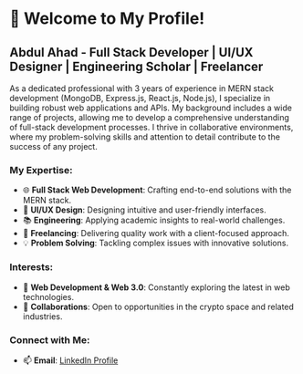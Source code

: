 # 👋 Welcome to My Profile!

## Abdul Ahad - Full Stack Developer | UI/UX Designer | Engineering Scholar | Freelancer

As a dedicated professional with 3 years of experience in MERN stack development (MongoDB, Express.js, React.js, Node.js), I specialize in building robust web applications and APIs. My background includes a wide range of projects, allowing me to develop a comprehensive understanding of full-stack development processes. I thrive in collaborative environments, where my problem-solving skills and attention to detail contribute to the success of any project.

### My Expertise:
- 🌐 **Full Stack Web Development**: Crafting end-to-end solutions with the MERN stack.
- 🎨 **UI/UX Design**: Designing intuitive and user-friendly interfaces.
- 📚 **Engineering**: Applying academic insights to real-world challenges.
- 💼 **Freelancing**: Delivering quality work with a client-focused approach.
- 💡 **Problem Solving**: Tackling complex issues with innovative solutions.

### Interests:
- 👀 **Web Development & Web 3.0**: Constantly exploring the latest in web technologies.
- 💼 **Collaborations**: Open to opportunities in the crypto space and related industries.

### Connect with Me:
- 📫 **Email**: [LinkedIn Profile](https://www.linkedin.com/in/iamabdulahad/)

